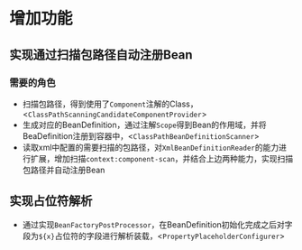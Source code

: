 # 增加功能 
## 实现通过扫描包路径自动注册Bean
### 需要的角色
- 扫描包路径，得到使用了`Component`注解的Class，<`ClassPathScanningCandidateComponentProvider`>
- 生成对应的BeanDefinition，通过注解`Scope`得到Bean的作用域，并将BeaDefinition注册到容器中，<`ClassPathBeanDefinitionScanner`>
- 读取xml中配置的需要扫描的包路径，对`XmlBeanDefinitionReader`的能力进行扩展，增加扫描`context:component-scan`，并结合上边两种能力，实现扫描包路径并自动注册Bean

## 实现占位符解析
- 通过实现`BeanFactoryPostProcessor`，在BeanDefinition初始化完成之后对字段为`${x}`占位符的字段进行解析装载，<`PropertyPlaceholderConfigurer`>

